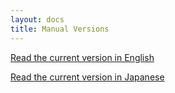 ```yaml
---
layout: docs
title: Manual Versions
---
```


[Read the current version in English](/framework/1.x/en)

[Read the current version in Japanese](/framework/1.x/ja)
